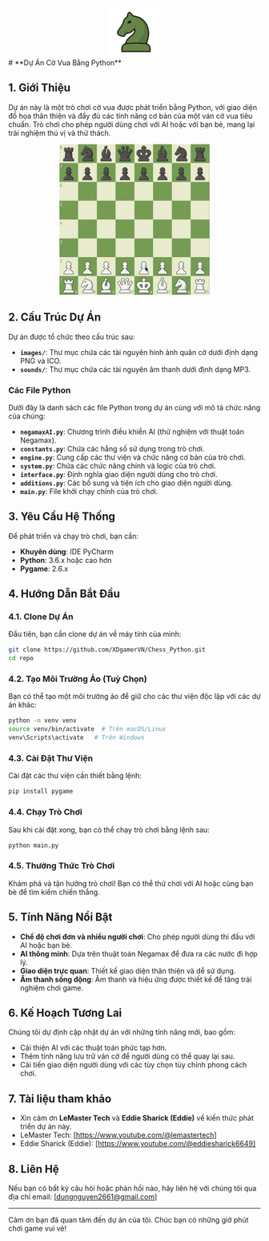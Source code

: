 <div align="center">
    <img src="images/logo.png" alt="Ảnh gif gameplay" width="100" height="100">
</div>
# **Dự Án Cờ Vua Bằng Python**

## 1. Giới Thiệu

Dự án này là một trò chơi cờ vua được phát triển bằng Python, với giao diện đồ họa thân thiện và đầy đủ các tính năng cơ bản của một ván cờ vua tiêu chuẩn. Trò chơi cho phép người dùng chơi với AI hoặc với bạn bè, mang lại trải nghiệm thú vị và thử thách.

<div align="center">
    <img src="images/gameplay.gif" alt="Ảnh gif gameplay" width="300" height="300">
</div>


## 2. Cấu Trúc Dự Án

Dự án được tổ chức theo cấu trúc sau:

- **`images/`**: Thư mục chứa các tài nguyên hình ảnh quân cờ dưới định dạng PNG và ICO.
- **`sounds/`**: Thư mục chứa các tài nguyên âm thanh dưới định dạng MP3.

### Các File Python

Dưới đây là danh sách các file Python trong dự án cùng với mô tả chức năng của chúng:

- **`negamaxAI.py`**: Chương trình điều khiển AI (thử nghiệm với thuật toán Negamax).
- **`constants.py`**: Chứa các hằng số sử dụng trong trò chơi.
- **`engine.py`**: Cung cấp các thư viện và chức năng cơ bản của trò chơi.
- **`system.py`**: Chứa các chức năng chính và logic của trò chơi.
- **`interface.py`**: Định nghĩa giao diện người dùng cho trò chơi.
- **`additions.py`**: Các bổ sung và tiện ích cho giao diện người dùng.
- **`main.py`**: File khởi chạy chính của trò chơi.

## 3. Yêu Cầu Hệ Thống

Để phát triển và chạy trò chơi, bạn cần:

- **Khuyên dùng**: IDE PyCharm
- **Python**: 3.6.x hoặc cao hơn
- **Pygame**: 2.6.x

## 4. Hướng Dẫn Bắt Đầu

### 4.1. Clone Dự Án

Đầu tiên, bạn cần clone dự án về máy tính của mình:

```bash
git clone https://github.com/XDgamerVN/Chess_Python.git
cd repo
```

### 4.2. Tạo Môi Trường Ảo (Tuỳ Chọn)

Bạn có thể tạo một môi trường ảo để giữ cho các thư viện độc lập với các dự án khác:

```bash
python -m venv venv
source venv/bin/activate  # Trên macOS/Linux
venv\Scripts\activate   # Trên Windows
```

### 4.3. Cài Đặt Thư Viện

Cài đặt các thư viện cần thiết bằng lệnh:

```bash
pip install pygame
```

### 4.4. Chạy Trò Chơi

Sau khi cài đặt xong, bạn có thể chạy trò chơi bằng lệnh sau:

```bash
python main.py
```

### 4.5. Thưởng Thức Trò Chơi

Khám phá và tận hưởng trò chơi! Bạn có thể thử chơi với AI hoặc cùng bạn bè để tìm kiếm chiến thắng.

## 5. Tính Năng Nổi Bật

- **Chế độ chơi đơn và nhiều người chơi**: Cho phép người dùng thi đấu với AI hoặc bạn bè.
- **AI thông minh**: Dựa trên thuật toán Negamax để đưa ra các nước đi hợp lý.
- **Giao diện trực quan**: Thiết kế giao diện thân thiện và dễ sử dụng.
- **Âm thanh sống động**: Âm thanh và hiệu ứng được thiết kế để tăng trải nghiệm chơi game.

## 6. Kế Hoạch Tương Lai

Chúng tôi dự định cập nhật dự án với những tính năng mới, bao gồm:

- Cải thiện AI với các thuật toán phức tạp hơn.
- Thêm tính năng lưu trữ ván cờ để người dùng có thể quay lại sau.
- Cải tiến giao diện người dùng với các tùy chọn tùy chỉnh phong cách chơi.

## 7. Tài liệu tham khảo
- Xin cảm ơn **LeMaster Tech** và **Eddie Sharick (Eddie)** về kiến thức phát triển dự án này.
- LeMaster Tech: [https://www.youtube.com/@lemastertech]
- Eddie Sharick (Eddie): [https://www.youtube.com/@eddiesharick6649]

## 8. Liên Hệ

Nếu bạn có bất kỳ câu hỏi hoặc phản hồi nào, hãy liên hệ với chúng tôi qua địa chỉ email: [dungnguyen2661@gmail.com]

---

Cảm ơn bạn đã quan tâm đến dự án của tôi. Chúc bạn có những giờ phút chơi game vui vẻ!
